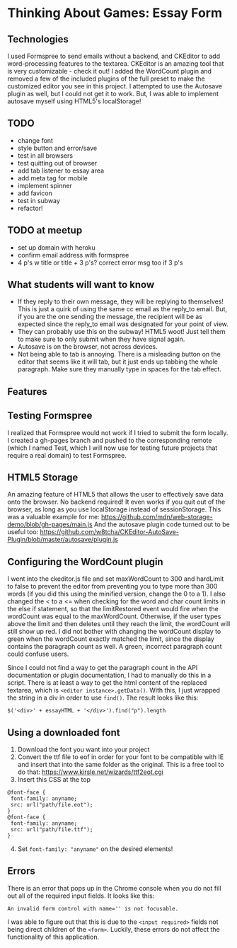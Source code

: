 # Thinking About Games: Essay Form

## Technologies
I used Formspree to send emails without a backend, and CKEditor to add  word-processing features to the textarea. CKEditor is an amazing tool that is very customizable - check it out! I added the WordCount plugin and removed a few of the included plugins of the full preset to make the customized editor you see in this project. I attempted to use the Autosave plugin as well, but I could not get it to work. But, I was able to implement autosave myself using HTML5's localStorage!

## TODO
- change font
- style button and error/save
- test in all browsers
- test quitting out of browser
- add tab listener to essay area
- add meta tag for mobile
- implement spinner
- add favicon
- test in subway
- refactor!

## TODO at meetup
- set up domain with heroku
- confirm email address with formspree
- 4 p's w title or title + 3 p's? correct error msg too if 3 p's

## What students will want to know
- If they reply to their own message, they will be replying to themselves! This is just a quirk of using the same cc email as the reply_to email. But, if you are the one sending the message, the recipient will be as expected since the reply_to email was designated for your point of view.
- They can probably use this on the subway! HTML5 woot! Just tell them to make sure to only submit when they have signal again.
- Autosave is on the browser, not across devices.
- Not being able to tab is annoying. There is a misleading button on the editor that seems like it will tab, but it just ends up tabbing the whole paragraph. Make sure they manually type in spaces for the tab effect.

## Features

## Testing Formspree
I realized that Formspree would not work if I tried to submit the form locally. I created a gh-pages branch and pushed to the corresponding remote (which I named Test, which I will now use for testing future projects that require a real domain) to test Formspree.

## HTML5 Storage
An amazing feature of HTML5 that allows the user to effectively save data onto the browser. No backend required! It even works if you quit out of the browser, as long as you use localStorage instead of sessionStorage. This was a valuable example for me: https://github.com/mdn/web-storage-demo/blob/gh-pages/main.js
And the autosave plugin code turned out to be useful too: https://github.com/w8tcha/CKEditor-AutoSave-Plugin/blob/master/autosave/plugin.js

## Configuring the WordCount plugin
I went into the ckeditor.js file and set maxWordCount to 300 and hardLimit to false to prevent the editor from preventing you to type more than 300 words (if you did this using the minified version, change the 0 to a 1). I also changed the < to a <= when checking for the word and char count limits in the else if statement, so that the limitRestored event would fire when the wordCount was equal to the maxWordCount. Otherwise, if the user types above the limit and then deletes until they reach the limit, the wordCount will still show up red. I did not bother with changing the wordCount display to green when the wordCount exactly matched the limit, since the display contains the paragraph count as well. A green, incorrect paragraph count could confuse users.

Since I could not find a way to get the paragraph count in the API documentation or plugin documentation, I had to manually do this in a script. There is at least a way to get the html content of the replaced textarea, which is ```<editor instance>.getData()```. With this, I just wrapped the string in a div in order to use ```find()```. The result looks like this:
```
$('<div>' + essayHTML + '</div>').find("p").length
```

## Using a downloaded font
1. Download the font you want into your project
2. Convert the ttf file to eof in order for your font to be compatible with IE and insert that into the same folder as the original. This is a free tool to do that: https://www.kirsle.net/wizards/ttf2eot.cgi
3. Insert this CSS at the top
```
@font-face {
 font-family: anyname;
 src: url("path/file.eot");
}
@font-face {
 font-family: anyname;
 src: url("path/file.ttf");
}
```
4. Set ``` font-family: "anyname" ``` on the desired elements!

## Errors
There is an error that pops up in the Chrome console when you do not fill out all of the required input fields. It looks like this:
```
An invalid form control with name='' is not focusable.
```
I was able to figure out that this is due to the ```<input required>``` fields not being direct children of the ```<form>```. Luckily, these errors do not affect the functionality of this application.
